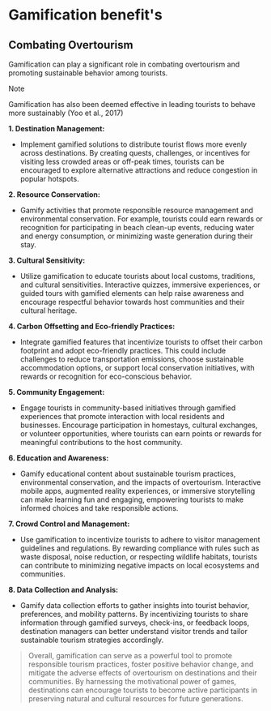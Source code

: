 # Gamification benefit's

## Combating Overtourism

Gamification can play a significant role in combating overtourism and promoting sustainable behavior among tourists.

> [!NOTE]
> Gamification has also been deemed effective in leading tourists to behave more sustainably (Yoo et al., 2017)

**1. Destination Management:**

- Implement gamified solutions to distribute tourist flows more evenly across destinations. By creating quests, challenges, or incentives for visiting less crowded areas or off-peak times, tourists can be encouraged to explore alternative attractions and reduce congestion in popular hotspots.

**2. Resource Conservation:**

- Gamify activities that promote responsible resource management and environmental conservation. For example, tourists could earn rewards or recognition for participating in beach clean-up events, reducing water and energy consumption, or minimizing waste generation during their stay.

**3. Cultural Sensitivity:**

- Utilize gamification to educate tourists about local customs, traditions, and cultural sensitivities. Interactive quizzes, immersive experiences, or guided tours with gamified elements can help raise awareness and encourage respectful behavior towards host communities and their cultural heritage.

**4. Carbon Offsetting and Eco-friendly Practices:**

- Integrate gamified features that incentivize tourists to offset their carbon footprint and adopt eco-friendly practices. This could include challenges to reduce transportation emissions, choose sustainable accommodation options, or support local conservation initiatives, with rewards or recognition for eco-conscious behavior.

**5. Community Engagement:**

- Engage tourists in community-based initiatives through gamified experiences that promote interaction with local residents and businesses. Encourage participation in homestays, cultural exchanges, or volunteer opportunities, where tourists can earn points or rewards for meaningful contributions to the host community.

**6. Education and Awareness:**

- Gamify educational content about sustainable tourism practices, environmental conservation, and the impacts of overtourism. Interactive mobile apps, augmented reality experiences, or immersive storytelling can make learning fun and engaging, empowering tourists to make informed choices and take responsible actions.

**7. Crowd Control and Management:**

- Use gamification to incentivize tourists to adhere to visitor management guidelines and regulations. By rewarding compliance with rules such as waste disposal, noise reduction, or respecting wildlife habitats, tourists can contribute to minimizing negative impacts on local ecosystems and communities.

**8. Data Collection and Analysis:**

- Gamify data collection efforts to gather insights into tourist behavior, preferences, and mobility patterns. By incentivizing tourists to share information through gamified surveys, check-ins, or feedback loops, destination managers can better understand visitor trends and tailor sustainable tourism strategies accordingly.

> Overall, gamification can serve as a powerful tool to promote responsible tourism practices, foster positive behavior change, and mitigate the adverse effects of overtourism on destinations and their communities. By harnessing the motivational power of games, destinations can encourage tourists to become active participants in preserving natural and cultural resources for future generations.
